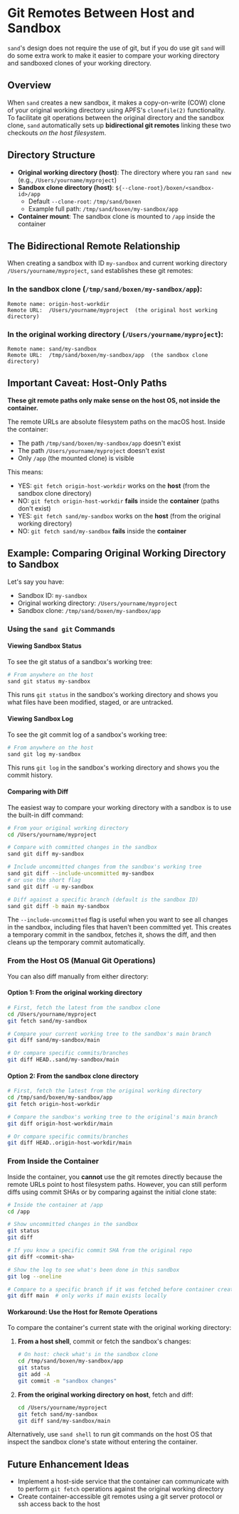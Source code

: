 # Git Remotes Between Host and Sandbox

`sand`'s design does not require the use of git, but if you do use git `sand` will do some extra work to make it easier to compare your working directory and sandboxed clones of your working directory.

## Overview

When `sand` creates a new sandbox, it makes a copy-on-write (COW) clone of your original working directory using APFS's `clonefile(2)` functionality. To facilitate git operations between the original directory and the sandbox clone, `sand` automatically sets up **bidirectional git remotes** linking these two checkouts _on the host filesystem_.

## Directory Structure

- **Original working directory (host)**: The directory where you ran `sand new` (e.g., `/Users/yourname/myproject`)
- **Sandbox clone directory (host)**: `${--clone-root}/boxen/<sandbox-id>/app`
  - Default `--clone-root`: `/tmp/sand/boxen`
  - Example full path: `/tmp/sand/boxen/my-sandbox/app`
- **Container mount**: The sandbox clone is mounted to `/app` inside the container

## The Bidirectional Remote Relationship

When creating a sandbox with ID `my-sandbox` and current working directory `/Users/yourname/myproject`, `sand` establishes these git remotes:

### In the sandbox clone (`/tmp/sand/boxen/my-sandbox/app`):
```
Remote name: origin-host-workdir
Remote URL:  /Users/yourname/myproject  (the original host working directory)
```

### In the original working directory (`/Users/yourname/myproject`):
```
Remote name: sand/my-sandbox
Remote URL:  /tmp/sand/boxen/my-sandbox/app  (the sandbox clone directory)
```

## Important Caveat: Host-Only Paths

**These git remote paths only make sense on the host OS, not inside the container.**

The remote URLs are absolute filesystem paths on the macOS host. Inside the container:
- The path `/tmp/sand/boxen/my-sandbox/app` doesn't exist
- The path `/Users/yourname/myproject` doesn't exist
- Only `/app` (the mounted clone) is visible

This means:
- YES: `git fetch origin-host-workdir` works on the **host** (from the sandbox clone directory)
- NO: `git fetch origin-host-workdir` **fails** inside the **container** (paths don't exist)
- YES: `git fetch sand/my-sandbox` works on the **host** (from the original working directory)
- NO: `git fetch sand/my-sandbox` **fails** inside the **container**

## Example: Comparing Original Working Directory to Sandbox

Let's say you have:
- Sandbox ID: `my-sandbox`
- Original working directory: `/Users/yourname/myproject`
- Sandbox clone: `/tmp/sand/boxen/my-sandbox/app`

### Using the `sand git` Commands

#### Viewing Sandbox Status

To see the git status of a sandbox's working tree:

```sh
# From anywhere on the host
sand git status my-sandbox
```

This runs `git status` in the sandbox's working directory and shows you what files have been modified, staged, or are untracked.

#### Viewing Sandbox Log

To see the git commit log of a sandbox's working tree:

```sh
# From anywhere on the host
sand git log my-sandbox
```

This runs `git log` in the sandbox's working directory and shows you the commit history.

#### Comparing with Diff

The easiest way to compare your working directory with a sandbox is to use the built-in diff command:

```sh
# From your original working directory
cd /Users/yourname/myproject

# Compare with committed changes in the sandbox
sand git diff my-sandbox

# Include uncommitted changes from the sandbox's working tree
sand git diff --include-uncommitted my-sandbox
# or use the short flag
sand git diff -u my-sandbox

# Diff against a specific branch (default is the sandbox ID)
sand git diff -b main my-sandbox
```

The `--include-uncommitted` flag is useful when you want to see all changes in the sandbox, including files that haven't been committed yet. This creates a temporary commit in the sandbox, fetches it, shows the diff, and then cleans up the temporary commit automatically.

### From the Host OS (Manual Git Operations)

You can also diff manually from either directory:

#### Option 1: From the original working directory
```sh
# First, fetch the latest from the sandbox clone
cd /Users/yourname/myproject
git fetch sand/my-sandbox

# Compare your current working tree to the sandbox's main branch
git diff sand/my-sandbox/main

# Or compare specific commits/branches
git diff HEAD..sand/my-sandbox/main
```

#### Option 2: From the sandbox clone directory
```sh
# First, fetch the latest from the original working directory
cd /tmp/sand/boxen/my-sandbox/app
git fetch origin-host-workdir

# Compare the sandbox's working tree to the original's main branch
git diff origin-host-workdir/main

# Or compare specific commits/branches
git diff HEAD..origin-host-workdir/main
```

### From Inside the Container

Inside the container, you **cannot** use the git remotes directly because the remote URLs point to host filesystem paths. However, you can still perform diffs using commit SHAs or by comparing against the initial clone state:

```sh
# Inside the container at /app
cd /app

# Show uncommitted changes in the sandbox
git status
git diff

# If you know a specific commit SHA from the original repo
git diff <commit-sha>

# Show the log to see what's been done in this sandbox
git log --oneline

# Compare to a specific branch if it was fetched before container creation
git diff main  # only works if main exists locally
```

#### Workaround: Use the Host for Remote Operations

To compare the container's current state with the original working directory:

1. **From a host shell**, commit or fetch the sandbox's changes:
   ```sh
   # On host: check what's in the sandbox clone
   cd /tmp/sand/boxen/my-sandbox/app
   git status
   git add -A
   git commit -m "sandbox changes"
   ```

2. **From the original working directory on host**, fetch and diff:
   ```sh
   cd /Users/yourname/myproject
   git fetch sand/my-sandbox
   git diff sand/my-sandbox/main
   ```

Alternatively, use `sand shell` to run git commands on the host OS that inspect the sandbox clone's state without entering the container.

## Future Enhancement Ideas

- Implement a host-side service that the container can communicate with to perform `git fetch` operations against the original working directory
- Create container-accessible git remotes using a git server protocol or ssh access back to the host